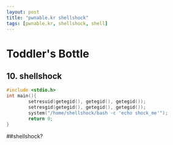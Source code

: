 ```yaml
---
layout: post
title: "pwnable.kr shellshock"
tags: [pwnable.kr, shellshock, shell]
---
```


# Toddler's Bottle 
## 10. shellshock

```c
#include <stdio.h>
int main(){
        setresuid(getegid(), getegid(), getegid());
        setresgid(getegid(), getegid(), getegid());
        system("/home/shellshock/bash -c 'echo shock_me'");
        return 0;
}
```

##shellshock?

